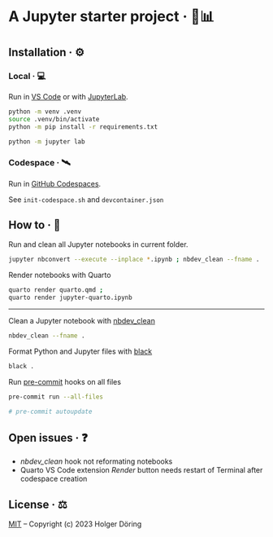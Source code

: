 # A Jupyter starter project · 🚀📊

## Installation · ⚙️

### Local · 💻

Run in [VS Code](https://code.visualstudio.com/docs/datascience/jupyter-notebooks) or with [JupyterLab](https://jupyterlab.readthedocs.io/en/latest/).

```sh
python -m venv .venv
source .venv/bin/activate
python -m pip install -r requirements.txt

python -m jupyter lab
```

### Codespace · 🛰️

Run in [GitHub Codespaces](https://docs.github.com/en/codespaces/overview).

See `init-codespace.sh` and `devcontainer.json`

## How to · 🤔

Run and clean all Jupyter notebooks in current folder.

```sh
jupyter nbconvert --execute --inplace *.ipynb ; nbdev_clean --fname .
```

Render notebooks with Quarto

```sh
quarto render quarto.qmd ;
quarto render jupyter-quarto.ipynb
```

---

Clean a Jupyter notebook with [nbdev_clean](https://nbdev.fast.ai/tutorials/git_friendly_jupyter.html)

```sh
nbdev_clean --fname .
```

Format Python and Jupyter files with [black](https://black.readthedocs.io/en/stable/usage_and_configuration/the_basics.html)

```sh
black .
```

Run [pre-commit](https://pre-commit.com/#usage) hooks on all files

```sh
pre-commit run --all-files

# pre-commit autoupdate
```

## Open issues · ❓

- _nbdev_clean_ hook not reformating notebooks
- Quarto VS Code extension _Render_ button needs restart of Terminal after codespace creation

## License · ⚖️

[MIT](https://choosealicense.com/licenses/mit/) – Copyright (c) 2023 Holger Döring
